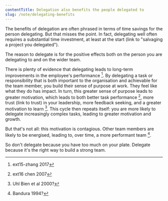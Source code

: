 ```yaml
---
contentTitle: Delegation also benefits the people delegated to
slug: /note/delegating-benefits
---
```


The benefits of delegation are often phrased in terms of time savings for the person delegating. But that misses the point. In fact, delegating well often requires a substantial time investment, at least at the start (link to "salvaging a project you delegated").

The reason to delegate is for the positive effects both on the person you are delegating to and on the wider team.

There is plenty of evidence that delegating leads to long-term improvements in the employee's performance [^1]. By delegating a task or responsibility that is both important to the organisation and achievable for the team member, you build their sense of purpose at work. They feel like what they do has impact. In turn, this greater sense of purpose leads to greater motivation, which leads to both better task performance [^2], more trust (link to trust) in your leadership, more feedback seeking, and a greater motivation to learn [^3]. This cycle then repeats itself: you are more likely to delegate increasingly complex tasks, leading to greater motivation and growth.

But that's not all: this motivation is contagious. Other team members are likely to be energised, leading to, over time, a more performant team [^4].

So don't delegate because you have too much on your plate. Delegate because it's the right way to build a strong team.

[^1]: ext15-zhang 2017
[^2]: ext16 chen 2007
[^3]: Uhl Bien et al 2000?
[^4]: Bandura 1994?
